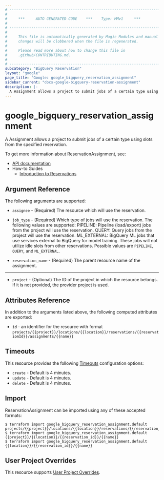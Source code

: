 ```yaml
---
# ----------------------------------------------------------------------------
#
#     ***     AUTO GENERATED CODE    ***    Type: MMv1     ***
#
# ----------------------------------------------------------------------------
#
#     This file is automatically generated by Magic Modules and manual
#     changes will be clobbered when the file is regenerated.
#
#     Please read more about how to change this file in
#     .github/CONTRIBUTING.md.
#
# ----------------------------------------------------------------------------
subcategory: "BigQuery Reservation"
layout: "google"
page_title: "Google: google_bigquery_reservation_assignment"
sidebar_current: "docs-google-bigquery-reservation-assignment"
description: |-
  A Assignment allows a project to submit jobs of a certain type using slots from the specified reservation.
---
```


# google\_bigquery\_reservation\_assignment

A Assignment allows a project to submit jobs of a certain type using slots from the specified reservation.


To get more information about ReservationAssignment, see:

* [API documentation](https://cloud.google.com/bigquery/docs/reference/reservations/rest/v1beta1/projects.locations.reservations.assignments/create)
* How-to Guides
    * [Introduction to Reservations](https://cloud.google.com/bigquery/docs/reservations-intro)

## Argument Reference

The following arguments are supported:


* `assignee` -
  (Required)
  The resource which will use the reservation.

* `job_type` -
  (Required)
  Which type of jobs will use the reservation. The following values are supported:
  PIPELINE: Pipeline (load/export) jobs from the project will use the reservation.
  QUERY: Query jobs from the project will use the reservation.
  ML_EXTERNAL: BigQuery ML jobs that use services external to BigQuery for model training. These jobs will not utilize idle slots from other reservations.
  Possible values are `PIPELINE`, `QUERY`, and `ML_EXTERNAL`.

* `reservation_name` -
  (Required)
  The parent resource name of the assignment.


- - -


* `project` - (Optional) The ID of the project in which the resource belongs.
    If it is not provided, the provider project is used.


## Attributes Reference

In addition to the arguments listed above, the following computed attributes are exported:

* `id` - an identifier for the resource with format `projects/{{project}}/locations/{{location}}/reservations/{{reservationId}}/assignments/{{name}}`


## Timeouts

This resource provides the following
[Timeouts](/docs/configuration/resources.html#timeouts) configuration options:

- `create` - Default is 4 minutes.
- `update` - Default is 4 minutes.
- `delete` - Default is 4 minutes.

## Import


ReservationAssignment can be imported using any of these accepted formats:

```
$ terraform import google_bigquery_reservation_assignment.default projects/{{project}}/locations/{{location}}/reservations/{{reservation_id}}/assignments/{{name}}
$ terraform import google_bigquery_reservation_assignment.default {{project}}/{{location}}/{{reservation_id}}/{{name}}
$ terraform import google_bigquery_reservation_assignment.default {{location}}/{{reservation_id}}/{{name}}
```

## User Project Overrides

This resource supports [User Project Overrides](https://www.terraform.io/docs/providers/google/guides/provider_reference.html#user_project_override).
